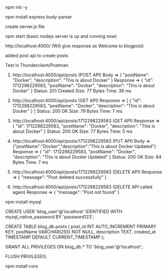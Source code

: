 npm init -y

npm install express body-parser

create server.js file

npm start (basic nodejs server is up and running now)

http://localhost:4000/ (Will give response as Welcome to blogpost)

added post api to create posts

Test in Thunderclient/Postman

1. http://localhost:4000/api/posts (POST API)
Body => { "postName": "Docker", "description": "This is about Docker" }
Response => {
  "id": 1712298229583,
  "postName": "Docker",
  "description": "This is about Docker"
}
Status: 201 Created
Size: 77 Bytes
Time: 36 ms

2. http://localhost:4000/api/posts (GET API)
Response =>
[
  {
    "id": 1712298229583,
    "postName": "Docker",
    "description": "This is about Docker"
  }
]
Status: 200 OK
Size: 79 Bytes
Time: 7 ms

3. http://localhost:4000/api/posts/1712298229583 (GET API)
Response =>
{
  "id": 1712298229583,
  "postName": "Docker",
  "description": "This is about Docker"
}
Status: 200 OK
Size: 77 Bytes
Time: 5 ms

4. http://localhost:4000/api/posts/1712298229583 (PUT API)
Body => {"postName":"Docker","description":"This is about Docker Updated"}
Response =>
{
  "id": 1712298229583,
  "postName": "Docker",
  "description": "This is about Docker Updated"
}
Status: 200 OK
Size: 84 Bytes
Time: 7 ms

5. http://localhost:4000/api/posts/1712298229583 (DELETE API)
Response =>
{
  "message": "Post deleted successfully"
}

6. http://localhost:4000/api/posts/1712298229583 (DELETE API called again) 
Response =>
{
  "message": "Post not found"
}


npm install mysql

CREATE USER 'blog_user'@'localhost' IDENTIFIED WITH mysql_native_password BY  'password123';

CREATE TABLE blog_db.posts (
    post_id INT AUTO_INCREMENT PRIMARY KEY,
    postName VARCHAR(255) NOT NULL,
    description TEXT,
    created_at TIMESTAMP DEFAULT CURRENT_TIMESTAMP
);

GRANT ALL PRIVILEGES ON blog_db.* TO 'blog_user'@'localhost';

FLUSH PRIVILEGES;

npm install cors


